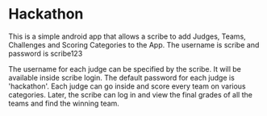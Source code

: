 # Hackathon

This is a simple android app that allows a scribe to add Judges, Teams, Challenges and Scoring Categories to the App.
The username is scribe and password is scribe123

The username for each judge can be specified by the scribe. It will be available inside scribe login.
The default password for each judge is 'hackathon'. Each judge can go inside and score every team on various categories.
Later, the scribe can log in and view the final grades of all the teams and find the winning team. 
